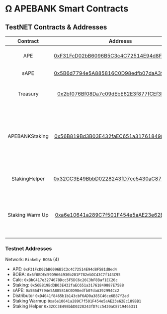 # Ω APEBANK Smart Contracts


## TestNET Contracts & Addresses

|Contract       | Addresss                                                                                                            | Notes   |
|:-------------:|:-------------------------------------------------------------------------------------------------------------------:|-------|
|APE            |[0xF31FcD02bB6096B5C3c4C72514E94d8F581d8ed4](https://blockexplorer.rinkeby.boba.network/address/0xF31FcD02bB6096B5C3c4C72514E94d8F581d8ed4/transactions)| TestNET Token Contract|
|sAPE           |[0x5B6d7794e5A885816C0D98edfb07daA392994Cc2](https://blockexplorer.rinkeby.boba.network/address/0x5B6d7794e5A885816C0D98edfb07daA392994Cc2/transactions)| Staked Ohm|
|Treasury       |[0x2bf076Bf08Da7c09dEbE62E3f877fCEf3F732B78](https://blockexplorer.rinkeby.boba.network/address/0x2bf076Bf08Da7c09dEbE62E3f877fCEf3F732B78/transactions)| APEBANK Treasury holds all the assets        |
|APEBANKStaking |[0x56B819Bd3B03E432faEC651a31761849887E7588](https://blockexplorer.rinkeby.boba.network/address/0x56B819Bd3B03E432faEC651a31761849887E7588/transactions)| TEST Staking contract responsible for calling rebases every 2200 blocks|
|StakingHelper  |[0x32CC3E49BbbD0228243fD7cc5430aC8719465311](https://blockexplorer.rinkeby.boba.network/address/0x32CC3E49BbbD0228243fD7cc5430aC8719465311/transactions)| Helper Contract to Stake with 0 warmup |
|Staking Warm Up|[0xa6e10641a289C7f501F454e5aAE23e62Ec189BB1](https://blockexplorer.rinkeby.boba.network/address/0xa6e10641a289C7f501F454e5aAE23e62Ec189BB1/transactions)| Instructs the Staking contract when a user can claim sOHM |

### Testnet Addresses

Network: `Rinkeby BOBA` (4)
- APE: `0xF31FcD02bB6096B5C3c4C72514E94d8F581d8ed4`
- BOBA: `0x6f0BDEc59D9664930b201F782ebDC43C7f143C95` 
- Calc: `0xBbC417e3274678Dcc5F5DC6c26C3bF8Baf1EC26c` 
- Staking: `0x56B819Bd3B03E432faEC651a31761849887E7588` 
- sAPE: `0x5B6d7794e5A885816C0D98edfb07daA392994Cc2` 
- Distributor `0xD4041f8465b1b143cbF6AD0a385C46ce6B87f2ad` 
- Staking Warmup `0xa6e10641a289C7f501F454e5aAE23e62Ec189BB1` 
- Staking Helper `0x32CC3E49BbbD0228243fD7cc5430aC8719465311`

